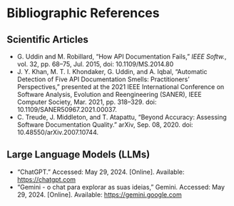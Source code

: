 # Bibliographic References

## Scientific Articles

* G. Uddin and M. Robillard, “How API Documentation Fails,” _IEEE Softw._, vol. 32, pp. 68–75, Jul. 2015, doi: 10.1109/MS.2014.80
* J. Y. Khan, M. T. I. Khondaker, G. Uddin, and A. Iqbal, “Automatic Detection of Five API Documentation Smells: Practitioners’ Perspectives,” presented at the 2021 IEEE International Conference on Software Analysis, Evolution and Reengineering (SANER), IEEE Computer Society, Mar. 2021, pp. 318–329. doi: 10.1109/SANER50967.2021.00037.
* C. Treude, J. Middleton, and T. Atapattu, “Beyond Accuracy: Assessing Software Documentation Quality.” arXiv, Sep. 08, 2020. doi: 10.48550/arXiv.2007.10744.

## Large Language Models (LLMs)

* “ChatGPT.” Accessed: May 29, 2024. \[Online]. Available: https://chatgpt.com
* “‎Gemini - o chat para explorar as suas ideias,” Gemini. Accessed: May 29, 2024. \[Online]. Available: https://gemini.google.com

